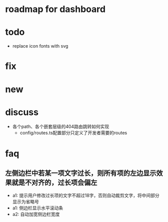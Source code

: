 # roadmap for dashboard

# todo

- replace icon fonts with svg
# fix

# new

# discuss
- 各个path、各个嵌套层级的404路由跳转如何实现
  - config/routes.ts配置部分只定义了开发者需要的routes
# faq

## 左侧边栏中若某一项文字过长，则所有项的左边显示效果就是不对齐的，过长项会偏左

- a1: 提示用户修改过长项的文字不超过18字，否则自动裁剪文字，将中间部分显示为省略号
- a1: 侧边栏显示水平滚动条
- a2: 自动加宽侧边栏宽度
